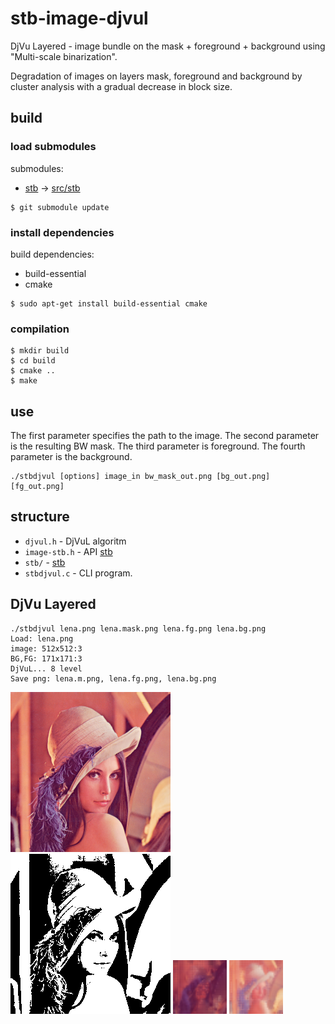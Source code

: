 # stb-image-djvul

DjVu Layered - image bundle on the mask + foreground + background using "Multi-scale binarization".

Degradation of images on layers mask, foreground and background by cluster analysis with a gradual decrease in block size.

## build

### load submodules

submodules:
- [stb](https://github.com/nothings/stb.git) -> [src/stb](src/stb)

```shell
$ git submodule update
```

### install dependencies

build dependencies:

- build-essential
- cmake

```shell
$ sudo apt-get install build-essential cmake
```

### compilation
```shell
$ mkdir build
$ cd build
$ cmake ..
$ make
```
## use

The first parameter specifies the path to the image. The second parameter is the resulting BW mask. The third parameter is foreground. The fourth parameter is the background.
```shell
./stbdjvul [options] image_in bw_mask_out.png [bg_out.png] [fg_out.png]
```

## structure

- `djvul.h` - DjVuL algoritm
- `image-stb.h` - API [stb](https://github.com/nothings/stb.git)
- `stb/` - [stb](https://github.com/nothings/stb.git)
- `stbdjvul.c` - CLI program.

## DjVu Layered

```shell
./stbdjvul lena.png lena.mask.png lena.fg.png lena.bg.png 
Load: lena.png
image: 512x512:3
BG,FG: 171x171:3
DjVuL... 8 level
Save png: lena.m.png, lena.fg.png, lena.bg.png
```

![lena](images/lena.png)  
![Mask](images/lena.mask.png) ![Fg](images/lena.fg.png) ![Bg](images/lena.bg.png)
